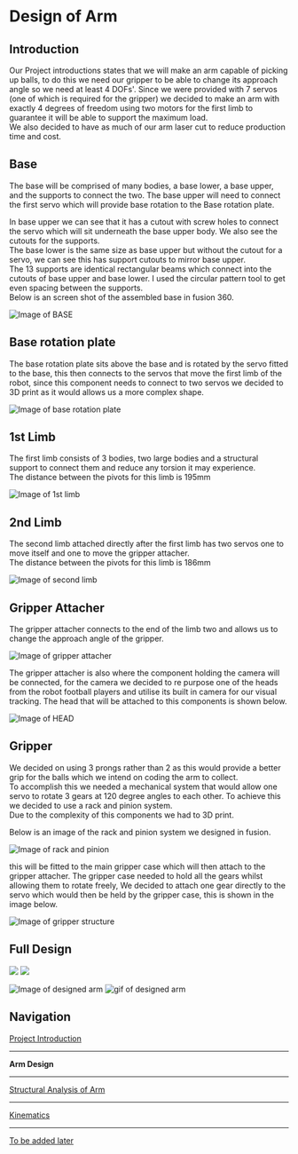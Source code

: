 # Design of Arm  

## Introduction 
 
Our Project introductions states that we will make an arm capable of picking up balls, to do this we need our gripper to be able to change its approach angle so we need at least 4 DOFs'. Since we were provided with 7 servos (one of which is required for the gripper) we decided to make an arm with exactly 4 degrees of freedom using two motors for the first limb to guarantee it will be able to support the maximum load.  
We also decided to have as much of our arm laser cut to reduce production time and cost.  

## Base

The base will be comprised of many bodies, a base lower, a base upper, and the supports to connect the two. The base upper will need to connect the first servo which will provide base rotation to the Base rotation plate.  

In base upper we can see that it has a cutout with screw holes to connect the servo which will sit underneath the base upper body. We also see the cutouts for the supports.  
The base lower is the same size as base upper but without the cutout for a servo, we can see this has support cutouts to mirror base upper.  
The 13 supports are identical rectangular beams which connect into the cutouts of base upper and base lower. I used the circular pattern tool to get even spacing between the supports.  
Below is an screen shot of the assembled base in fusion 360.  

![Image of BASE](https://raw.githubusercontent.com/AandJ/ROCO224/master/IMAGES/Base.PNG "Image of BASE")

## Base rotation plate

The base rotation plate sits above the base and is rotated by the servo fitted to the base, this then connects to the servos that move the first limb of the robot, since this component needs to connect to two servos we decided to 3D print as it would allows us a more complex shape.  

![Image of base rotation plate](https://raw.githubusercontent.com/AandJ/ROCO224/master/IMAGES/Base_ROTPlate.PNG "Image of base rotation plate")

## 1st Limb

The first limb consists of 3 bodies, two large bodies and a structural support to connect them and reduce any torsion it may experience.  
The distance between the pivots for this limb is 195mm  

![Image of 1st limb](https://raw.githubusercontent.com/AandJ/ROCO224/master/IMAGES/LIMB1.PNG "Image of 1st limb")

## 2nd Limb

The second limb attached directly after the first limb has two servos one to move itself and one to move the gripper attacher.  
The distance between the pivots for this limb is 186mm  

![Image of second limb](https://raw.githubusercontent.com/AandJ/ROCO224/master/IMAGES/LIMB2.PNG "Image of second limb")

## Gripper Attacher

The gripper attacher connects to the end of the limb two and allows us to change the approach angle of the gripper.  

![Image of gripper attacher](https://raw.githubusercontent.com/AandJ/ROCO224/master/IMAGES/Gripper_Attacher.PNG "Image of gripper attacher")

The gripper attacher is also where the component holding the camera will be connected, for the camera we decided to re purpose one of the heads from the robot football players and utilise its built in camera for our visual tracking. The head that will be attached to this components is shown below.  

![Image of HEAD](https://raw.githubusercontent.com/AandJ/ROCO224/master/IMAGES/HEAD.PNG "Image of HEAD")

## Gripper

We decided on using 3 prongs rather than 2 as this would provide a better grip for the balls which we intend on coding the arm to collect.  
To accomplish this we needed a mechanical system that would allow one servo to rotate 3 gears at 120 degree angles to each other. To achieve this we decided to use a rack and pinion system.  
Due to the complexity of this components we had to 3D print.  

Below is an image of the rack and pinion system we designed in fusion.  

![Image of rack and pinion](https://raw.githubusercontent.com/AandJ/ROCO224/master/IMAGES/RackAndPinion.PNG "Image of rack and pinion")

this will be fitted to the main gripper case which will then attach to the gripper attacher. The gripper case needed to hold all the gears whilst allowing them to rotate freely, We decided to attach one gear directly to the servo which would then be held by the gripper case, this is shown in the image below.  

![Image of gripper structure](https://raw.githubusercontent.com/AandJ/ROCO224/master/IMAGES/GripperStructure.PNG "Image of gripper structure")

## Full Design

<img src="https://raw.githubusercontent.com/AandJ/ROCO224/master/IMAGES/FULL.PNG"/> <img src="https://raw.githubusercontent.com/AandJ/ROCO224/master/IMAGES/FULL_animated.gif "/>  

![Image of designed arm](https://raw.githubusercontent.com/AandJ/ROCO224/master/IMAGES/FULL.PNG "Image of designed arm") ![gif of designed arm](https://raw.githubusercontent.com/AandJ/ROCO224/master/IMAGES/FULL_animated.gif "gif of designed arm")  

## Navigation
[Project Introduction](https://github.com/AandJ/ROCO224/blob/master/ProjectIntroduction.md)  
***
__Arm Design__  
***
[Structural Analysis of Arm](https://github.com/AandJ/ROCO224/blob/master/ArmAnalysis.md)  
***
[Kinematics](https://github.com/AandJ/ROCO224/blob/master/kinematics.md)  
***
[To be added later](https://github.com/AandJ/ROCO224/blob/master/NAME.md)  

